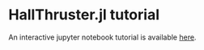 # HallThruster.jl tutorial

An interactive jupyter notebook tutorial is available [here](https://nbviewer.org/github/UM-PEPL/HallThruster.jl/blob/main/HallThrusterTutorial.ipynb).
